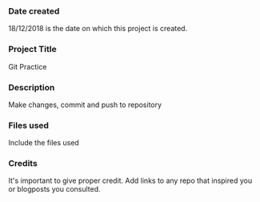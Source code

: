 ### Date created
18/12/2018 is the date on which this project is created.

### Project Title
Git Practice

### Description
Make changes, commit and push to repository

### Files used
Include the files used

### Credits
It's important to give proper credit. Add links to any repo that inspired you or blogposts you consulted.

